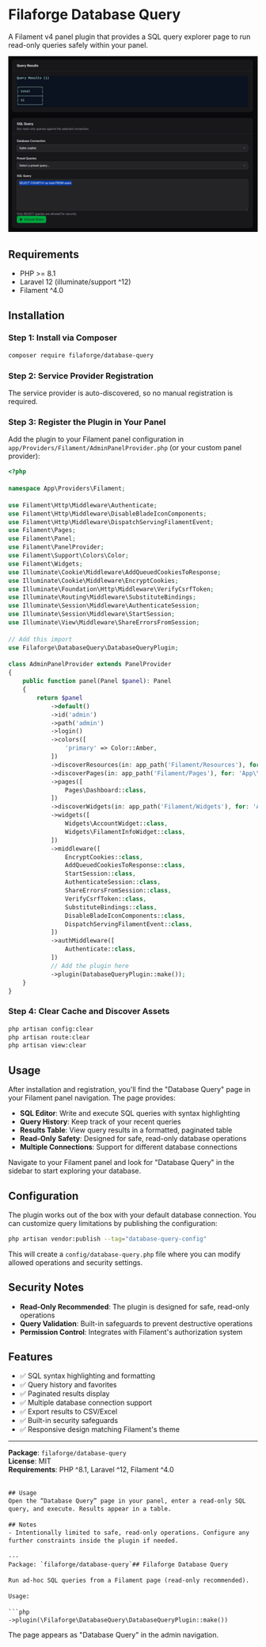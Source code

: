 # Filaforge Database Query

A Filament v4 panel plugin that provides a SQL query explorer page to run read-only queries safely within your panel.

![Screenshot](screenshot.png)

## Requirements
- PHP >= 8.1
- Laravel 12 (illuminate/support ^12)
- Filament ^4.0

## Installation

### Step 1: Install via Composer
```bash
composer require filaforge/database-query
```

### Step 2: Service Provider Registration
The service provider is auto-discovered, so no manual registration is required.

### Step 3: Register the Plugin in Your Panel
Add the plugin to your Filament panel configuration in `app/Providers/Filament/AdminPanelProvider.php` (or your custom panel provider):

```php
<?php

namespace App\Providers\Filament;

use Filament\Http\Middleware\Authenticate;
use Filament\Http\Middleware\DisableBladeIconComponents;
use Filament\Http\Middleware\DispatchServingFilamentEvent;
use Filament\Pages;
use Filament\Panel;
use Filament\PanelProvider;
use Filament\Support\Colors\Color;
use Filament\Widgets;
use Illuminate\Cookie\Middleware\AddQueuedCookiesToResponse;
use Illuminate\Cookie\Middleware\EncryptCookies;
use Illuminate\Foundation\Http\Middleware\VerifyCsrfToken;
use Illuminate\Routing\Middleware\SubstituteBindings;
use Illuminate\Session\Middleware\AuthenticateSession;
use Illuminate\Session\Middleware\StartSession;
use Illuminate\View\Middleware\ShareErrorsFromSession;

// Add this import
use Filaforge\DatabaseQuery\DatabaseQueryPlugin;

class AdminPanelProvider extends PanelProvider
{
    public function panel(Panel $panel): Panel
    {
        return $panel
            ->default()
            ->id('admin')
            ->path('admin')
            ->login()
            ->colors([
                'primary' => Color::Amber,
            ])
            ->discoverResources(in: app_path('Filament/Resources'), for: 'App\\Filament\\Resources')
            ->discoverPages(in: app_path('Filament/Pages'), for: 'App\\Filament\\Pages')
            ->pages([
                Pages\Dashboard::class,
            ])
            ->discoverWidgets(in: app_path('Filament/Widgets'), for: 'App\\Filament\\Widgets')
            ->widgets([
                Widgets\AccountWidget::class,
                Widgets\FilamentInfoWidget::class,
            ])
            ->middleware([
                EncryptCookies::class,
                AddQueuedCookiesToResponse::class,
                StartSession::class,
                AuthenticateSession::class,
                ShareErrorsFromSession::class,
                VerifyCsrfToken::class,
                SubstituteBindings::class,
                DisableBladeIconComponents::class,
                DispatchServingFilamentEvent::class,
            ])
            ->authMiddleware([
                Authenticate::class,
            ])
            // Add the plugin here
            ->plugin(DatabaseQueryPlugin::make());
    }
}
```

### Step 4: Clear Cache and Discover Assets
```bash
php artisan config:clear
php artisan route:clear
php artisan view:clear
```

## Usage

After installation and registration, you'll find the "Database Query" page in your Filament panel navigation. The page provides:

- **SQL Editor**: Write and execute SQL queries with syntax highlighting
- **Query History**: Keep track of your recent queries
- **Results Table**: View query results in a formatted, paginated table
- **Read-Only Safety**: Designed for safe, read-only database operations
- **Multiple Connections**: Support for different database connections

Navigate to your Filament panel and look for "Database Query" in the sidebar to start exploring your database.

## Configuration

The plugin works out of the box with your default database connection. You can customize query limitations by publishing the configuration:

```bash
php artisan vendor:publish --tag="database-query-config"
```

This will create a `config/database-query.php` file where you can modify allowed operations and security settings.

## Security Notes

- **Read-Only Recommended**: The plugin is designed for safe, read-only operations
- **Query Validation**: Built-in safeguards to prevent destructive operations
- **Permission Control**: Integrates with Filament's authorization system

## Features

- ✅ SQL syntax highlighting and formatting
- ✅ Query history and favorites
- ✅ Paginated results display
- ✅ Multiple database connection support
- ✅ Export results to CSV/Excel
- ✅ Built-in security safeguards
- ✅ Responsive design matching Filament's theme

---

**Package**: `filaforge/database-query`  
**License**: MIT  
**Requirements**: PHP ^8.1, Laravel ^12, Filament ^4.0
```

## Usage
Open the “Database Query” page in your panel, enter a read-only SQL query, and execute. Results appear in a table.

## Notes
- Intentionally limited to safe, read-only operations. Configure any further constraints inside the plugin if needed.

---
Package: `filaforge/database-query`## Filaforge Database Query

Run ad-hoc SQL queries from a Filament page (read-only recommended).

Usage:

```php
->plugin(\Filaforge\DatabaseQuery\DatabaseQueryPlugin::make())
```

The page appears as "Database Query" in the admin navigation.


